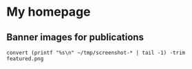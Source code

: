 # My homepage

## Banner images for publications

```shell
convert (printf "%s\n" ~/tmp/screenshot-* | tail -1) -trim featured.png
```
